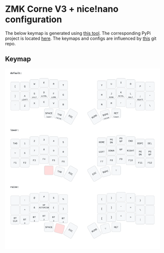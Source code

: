 # ZMK Corne V3 + nice!nano configuration

The below keymap is generated using [this tool](https://caksoylar.github.io/keymap-drawer). The corresponding PyPi project is located [here](https://pypi.org/project/keymap-drawer/). The keymaps and configs are influenced by [this](https://github.com/SethMilliken/swept-corne-zmk/tree/seth) git repo.

## Keymap

![img](img/my_keymap.svg "keymap")
